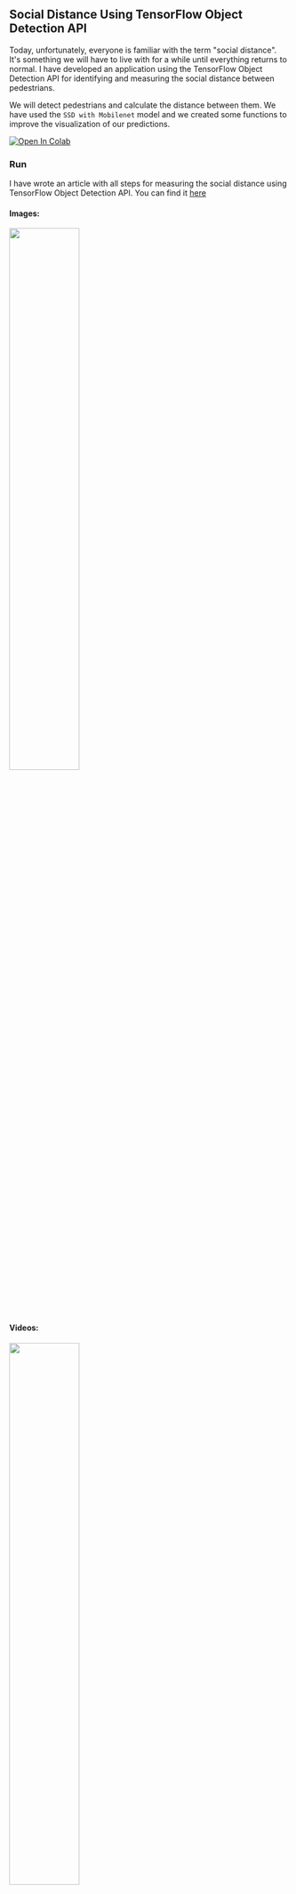 ## Social Distance Using TensorFlow Object Detection API
Today, unfortunately, everyone is familiar with the term "social distance". It's something we will have to live with for a while until everything returns to normal. I have developed an application using the TensorFlow Object Detection API for identifying and measuring the social distance between pedestrians.

We will detect pedestrians and calculate the distance between them. We have used the `SSD with Mobilenet` model and we created some functions to improve the visualization of our predictions.

[![Open In Colab](https://colab.research.google.com/assets/colab-badge.svg)](https://colab.research.google.com/drive/1BsTskLJ7gaXOgxd0fLc6LGLkS6lR4lmN?usp=sharing)

### Run

I have wrote an article with all steps for measuring the social distance using TensorFlow Object Detection API. You can find it [here](https://medium.com/@immune_technology_institute)

#### Images:

<img src="https://github.com/alejandrods/Social-Distance-Using-TensorFlow-API-Object/blob/master/images/img1.png" width=50% />

#### Videos:

<img src="https://github.com/alejandrods/Social-Distance-Using-TensorFlow-API-Object/blob/master/images/video1.gif" width=50% />
